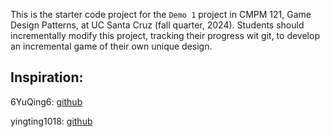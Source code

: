 This is the starter code project for the `Demo 1` project in CMPM 121, Game Design Patterns, at UC Santa Cruz (fall quarter, 2024). Students should incrementally modify this project, tracking their progress wit git, to develop an incremental game of their own unique design.

## Inspiration:

6YuQing6: [github](https://github.com/6YuQing6/cat-fishing-cmpm121-demo1)

yingting1018: [github](https://github.com/yingting1018/cmpm-121-demo-1)
